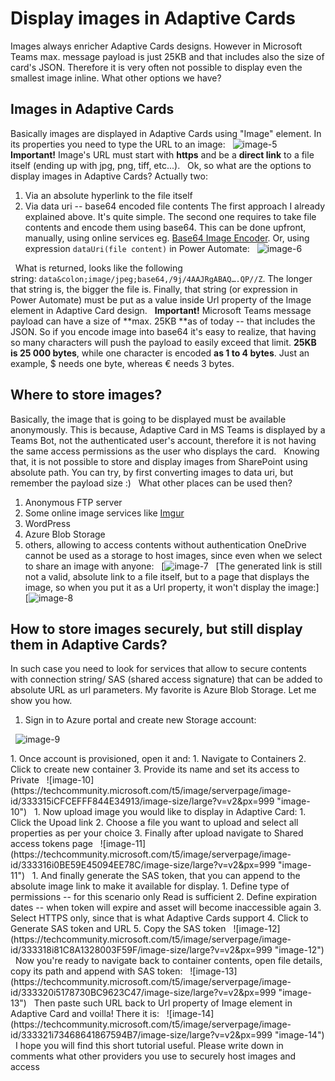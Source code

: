 # Display images in Adaptive Cards

Images always enricher Adaptive Cards designs. However in Microsoft
Teams max. message payload is just 25KB and that includes also the size
of card's JSON. Therefore it is very often not possible to display even
the smallest image inline. What other options we have?
 
## Images in Adaptive Cards 

Basically images are displayed in Adaptive Cards using "Image" element.
In its properties you need to type the URL to an image:
 
![image-5](https://techcommunity.microsoft.com/t5/image/serverpage/image-id/333309i4A8C06C760C1E90A/image-size/large?v=v2&px=999 "image-5")
 
**Important!** Image's URL must start with **https** and be a **direct
link** to a file itself (ending up with jpg, png, tiff, etc...).
 
Ok, so what are the options to display images in Adaptive Cards?
Actually two:
1.  Via an absolute hyperlink to the file itself
2.  Via data uri -- base64 encoded file contents
The first approach I already explained above. It's quite simple. The
second one requires to take file contents and encode them using base64.
This can be done upfront, manually, using online services eg. [Base64
Image Encoder](https://www.base64-image.de/). Or, using
expression `dataUri(file content)` in Power Automate:
 
![image-6](https://techcommunity.microsoft.com/t5/image/serverpage/image-id/333310i4B94DC2DBD3898CB/image-size/large?v=v2&px=999 "image-6")

 
What is returned, looks like the following
string: `data&colon;image/jpeg;base64,/9j/4AAJRgABAQ….QP//Z`. The longer
that string is, the bigger the file is. Finally, that string (or
expression in Power Automate) must be put as a value inside Url property
of the Image element in Adaptive Card design.
 
**Important!** Microsoft Teams message payload can have a size of **max.
25KB **as of today -- that includes the JSON. So if you encode image
into base64 it's easy to realize, that having so many characters will
push the payload to easily exceed that limit. **25KB is 25 000 bytes**,
while one character is encoded **as 1 to 4 bytes**. Just an example, \$
needs one byte, whereas € needs 3 bytes.

## Where to store images? 

Basically, the image that is going to be displayed must be available
anonymously. This is because, Adaptive Card in MS Teams is displayed by
a Teams Bot, not the authenticated user's account, therefore it is not
having the same access permissions as the user who displays the card.
 
Knowing that, it is not possible to store and display images from
SharePoint using absolute path. You can try, by first converting images
to data uri, but remember the payload size :)
 
What other places can be used then?
1.  Anonymous FTP server
2.  Some online image services like [Imgur](https://imgur.com/)
3.  WordPress
4.  Azure Blob Storage
5.  others, allowing to access contents without authentication
OneDrive cannot be used as a storage to host images, since even when we
select to share an image with anyone:
 
[![image-7](https://techcommunity.microsoft.com/t5/image/serverpage/image-id/333312i62B9998381D627EA/image-size/large?v=v2&px=999 "image-7")
 
[The generated link is still not a valid, absolute link to a file
itself, but to a page that displays the image, so when you put it as a
Url property, it won't display the
image:]
 
[![image-8](https://techcommunity.microsoft.com/t5/image/serverpage/image-id/333313i8C86937A27D7F9F1/image-size/large?v=v2&px=999 "image-8")
 
## How to store images securely, but still display them in Adaptive Cards? 
In such case you need to look for services that allow to secure contents
with connection string/ SAS (shared access signature) that can be added
to absolute URL as url parameters. My favorite is Azure Blob Storage.
Let me show you how.
 
1.  Sign in to Azure portal and create new Storage account:


 
![](https://techcommunity.microsoft.com/t5/image/serverpage/image-id/333314i1A19AFF86E24FFE0/image-size/large?v=v2&px=999 "image-9")              
</div>
1.  Once account is provisioned, open it and:
    1.  Navigate to Containers
    2.  Click to create new container
    3.  Provide its name and set its access to Private
 
![image-10](https://techcommunity.microsoft.com/t5/image/serverpage/image-id/333315iCFCEFFF844E34913/image-size/large?v=v2&px=999 "image-10")
 
1.  Now upload image you would like to display in Adaptive Card:
    1.  Click the Upoad link
    2.  Choose a file you want to upload and select all properties as
        per your choice
    3.  Finally after upload navigate to Shared access tokens page
 
![image-11](https://techcommunity.microsoft.com/t5/image/serverpage/image-id/333316i0BE59E45094EE78C/image-size/large?v=v2&px=999 "image-11")
 
1.  And finally generate the SAS token, that you can append to the
    absolute image link to make it available for display.
    1.  Define type of permissions -- for this scenario only Read is
        sufficient
    2.  Define expiration dates -- when token will expire and asset will
        become inaccessible again
    3.  Select HTTPS only, since that is what Adaptive Cards support
    4.  Click to Generate SAS token and URL
    5.  Copy the SAS token
 
![image-12](https://techcommunity.microsoft.com/t5/image/serverpage/image-id/333318i81C8A1328003F59F/image-size/large?v=v2&px=999 "image-12")
 
Now you're ready to navigate back to container contents, open file
details, copy its path and append with SAS token:
 
![image-13](https://techcommunity.microsoft.com/t5/image/serverpage/image-id/333320i5178730BC9623C47/image-size/large?v=v2&px=999 "image-13")
 
Then paste such URL back to Url property of Image element in Adaptive
Card and voilla! There it is:
 
![image-14](https://techcommunity.microsoft.com/t5/image/serverpage/image-id/333321i73468641867594B7/image-size/large?v=v2&px=999 "image-14")
 
I hope you will find this short tutorial useful. Please write down in
comments what other providers you use to securely host images and access
 